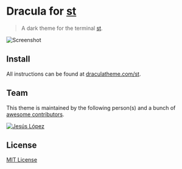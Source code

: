# Dracula for [st](http://st.suckless.org/)

> A dark theme for the terminal [st](http://st.suckless.org/).

![Screenshot](https://draculatheme.com/assets/img/screenshots/sublime.png)

## Install

All instructions can be found at [draculatheme.com/st](https://draculatheme.com/st).

## Team

This theme is maintained by the following person(s) and a bunch of [awesome contributors](https://github.com/dracula/template/graphs/contributors).

[![Jesús López](https://avatars0.githubusercontent.com/u/18138817?v=4&s=460)](https://github.com/jelohe) 

## License

[MIT License](./LICENSE)
